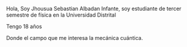 Hola, Soy Jhousua Sebastian Albadan Infante, soy estudiante de tercer semestre de física en la Universidad Distrital

Tengo 18 años 

Donde el campo que me interesa la mecánica cuántica. 